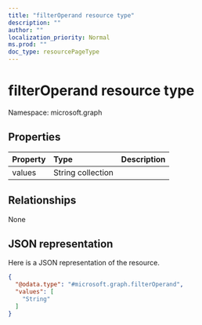 ```yaml
---
title: "filterOperand resource type"
description: ""
author: ""
localization_priority: Normal
ms.prod: ""
doc_type: resourcePageType
---
```


# filterOperand resource type


Namespace: microsoft.graph



## Properties
|Property|Type|Description|
|:---|:---|:---|
|values|String collection||

## Relationships
None

## JSON representation
Here is a JSON representation of the resource.
<!-- {
  "blockType": "resource",
  "@odata.type": "microsoft.graph.filterOperand"
}
-->
``` json
{
  "@odata.type": "#microsoft.graph.filterOperand",
  "values": [
    "String"
  ]
}
```

